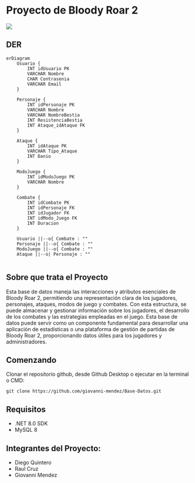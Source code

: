 # Proyecto de Bloody Roar 2

<img src="https://et12.edu.ar/imgs/computacion/vamoaprogramabanner.png">



## DER

```mermaid
erDiagram
    Usuario {
        INT idUsuario PK
        VARCHAR Nombre
        CHAR Contrasenia
        VARCHAR Email
    }

    Personaje {
        INT idPersonaje PK
        VARCHAR Nombre
        VARCHAR NombreBestia
        INT ResistenciaBestia
        INT Ataque_idAtaque FK
    }

    Ataque {
        INT idAtaque PK
        VARCHAR Tipo_Ataque
        INT Danio
    }

    ModoJuego {
        INT idModoJuego PK
        VARCHAR Nombre
    }

    Combate {
        INT idCombate PK
        INT idPersonaje FK
        INT idJugador FK
        INT idModo_Juego FK
        INT Duracion
    }

    Usuario ||--o{ Combate : ""
    Personaje ||--o{ Combate : ""
    ModoJuego ||--o{ Combate : ""
    Ataque ||--o| Personaje : ""


```
## Sobre que trata el Proyecto
Esta base de datos maneja las interacciones y atributos esenciales de Bloody Roar 2, permitiendo una representación clara de los jugadores, personajes, ataques, modos de juego y combates. Con esta estructura, se puede almacenar y gestionar información sobre los jugadores, el desarrollo de los combates y las estrategias empleadas en el juego. Esta base de datos puede servir como un componente fundamental para desarrollar una aplicación de estadísticas o una plataforma de gestión de partidas de Bloody Roar 2, proporcionando datos útiles para los jugadores y administradores.


## Comenzando 

Clonar el repositorio github, desde Github Desktop o ejecutar en la terminal o CMD:

```
git clone https://github.com/giovanni-mendez/Base-Datos.git
```

## Requisitos 
- .NET 8.0 SDK
- MySQL 8 


## Integrantes del Proyecto:

* Diego Quintero
* Raul Cruz
* Giovanni Mendez
